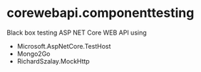# corewebapi.componenttesting
Black box testing ASP NET Core WEB API using  
- Microsoft.AspNetCore.TestHost 
- Mongo2Go 
- RichardSzalay.MockHttp
